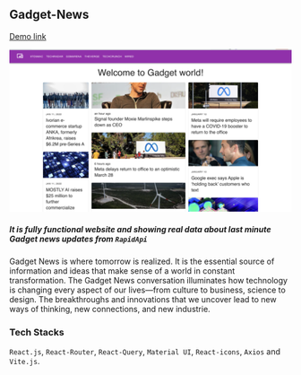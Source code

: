 ## Gadget-News
[Demo link](https://gadget-news.netlify.app/)

![Screenshot](Gadget-News.png)

##### It is fully functional website and showing real data about last minute Gadget news updates from `RapidApi` 
Gadget News is where tomorrow is realized. It is the essential source of information and ideas that make sense of a world in constant transformation. The Gadget News conversation illuminates how technology is changing every aspect of our lives—from culture to business, science to design. The breakthroughs and innovations that we uncover lead to new ways of thinking, new connections, and new industrie.

### Tech Stacks
`React.js`, `React-Router`, `React-Query`, `Material UI`, `React-icons`, `Axios` and `Vite.js`.
